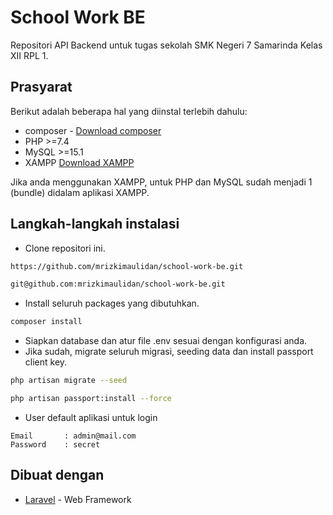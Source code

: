 # School Work BE

Repositori API Backend untuk tugas sekolah SMK Negeri 7 Samarinda Kelas XII RPL 1.

## Prasyarat

Berikut adalah beberapa hal yang diinstal terlebih dahulu:

-   composer - [Download composer](https://getcomposer.org/)
-   PHP >=7.4
-   MySQL >=15.1
-   XAMPP [Download XAMPP](https://www.apachefriends.org/index.html)

Jika anda menggunakan XAMPP, untuk PHP dan MySQL sudah menjadi 1 (bundle) didalam aplikasi XAMPP.

## Langkah-langkah instalasi

-   Clone repositori ini.

```bash
https://github.com/mrizkimaulidan/school-work-be.git
```

```bash
git@github.com:mrizkimaulidan/school-work-be.git
```

-   Install seluruh packages yang dibutuhkan.

```bash
composer install
```

-   Siapkan database dan atur file .env sesuai dengan konfigurasi anda.
-   Jika sudah, migrate seluruh migrasi, seeding data dan install passport client key.

```bash
php artisan migrate --seed
```

```bash
php artisan passport:install --force
```

-   User default aplikasi untuk login

```
Email       : admin@mail.com
Password    : secret
```

## Dibuat dengan

-   [Laravel](https://laravel.com/) - Web Framework
